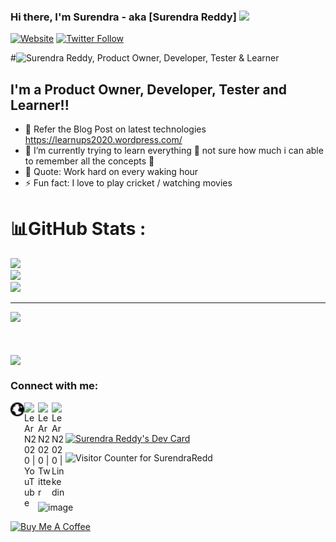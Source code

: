 ### Hi there, I'm Surendra - aka [Surendra Reddy] <img src="https://media.giphy.com/media/hvRJCLFzcasrR4ia7z/giphy.gif" width="25px">

[![Website](https://img.shields.io/website?label=learnups2020.com&style=for-the-badge&url=https%3A%2F%2Flearnups2020.wordpress.com)](https://learnups2020.wordpress.com)
[![Twitter Follow](https://img.shields.io/twitter/follow/surendraece402?color=1DA1F2&logo=twitter&style=for-the-badge)](https://twitter.com/intent/follow?original_referer=https%3A%2F%2Fgithub.com%2Fsurendraece402&screen_name=surendraece402)

<!-- ![Work Hard on Every Waking Hour](https://github.com/SurendraRedd/SurendraRedd/blob/main/Work.gif?raw=true)  -->

#![Surendra Reddy, Product Owner, Developer, Tester & Learner](https://pimp-my-readme.webapp.io/pimp-my-readme/wavy-banner?#subtitle=Product%20Owner%2C%20Developer%2C%20Tester%20%26%20Learner&title=Surendra%20Reddy)

## I'm a Product Owner, Developer, Tester and Learner!!

- 🔭 Refer the Blog Post on latest technologies https://learnups2020.wordpress.com/
- 🌱 I’m currently trying to learn everything 🤣 not sure how much i can able to remember all the concepts 🤣
- 🥅 Quote: Work hard on every waking hour
- ⚡ Fun fact: I love to play cricket / watching movies

# 📊GitHub Stats :
![](https://github-readme-stats.vercel.app/api?username=SurendraRedd&theme=radical&hide_border=false&include_all_commits=false&count_private=false)<br/>
![](https://github-readme-streak-stats.herokuapp.com/?user=SurendraRedd&theme=radical&hide_border=false)<br/>
![](https://github-readme-stats.vercel.app/api/top-langs/?username=SurendraRedd&theme=radical&hide_border=false&include_all_commits=false&count_private=false&layout=compact)

---
[![](https://visitcount.itsvg.in/api?id=SurendraRedd&icon=0&color=0)](https://visitcount.itsvg.in)

<br />
<br />
<img align="center" src="https://github-readme-stats.vercel.app/api/?username=SurendraRedd&theme=dracula" />

<!-- Connect with me -->
### Connect with me:

[<img align="left" alt="LeArN2020" width="22px" src="https://raw.githubusercontent.com/iconic/open-iconic/master/svg/globe.svg" />][website]
[<img align="left" alt="LeArN2020 | YouTube" width="22px" src="https://cdn.jsdelivr.net/npm/simple-icons@v3/icons/youtube.svg" />][youtube]
[<img align="left" alt="LeArN2020 | Twitter" width="22px" src="https://cdn.jsdelivr.net/npm/simple-icons@v3/icons/twitter.svg" />][twitter]
[<img align="left" alt="LeArN2020 | Linkedin" width="22px" src="https://cdn.jsdelivr.net/npm/simple-icons@v3/icons/linkedin.svg" />][linkedin]

<br />
<br />

<a href="https://app.daily.dev/SurendraRedd"><img align="center" src="https://api.daily.dev/devcards/38066581f8f24765b22ff9fc9d5df496.png?r=1mx" width="400" alt="Surendra Reddy's Dev Card"/></a>

![Visitor Counter for SurendraRedd](https://pimp-my-readme.webapp.io/pimp-my-readme/visitor-counter?page=SurendraRedd)

<br />
<br />

![image](https://user-images.githubusercontent.com/37290660/147943533-9c9d4fb2-5b4a-4f8f-bfda-a717393a8f18.png)

<a href="https://www.buymeacoffee.com/surendra1985" target="_blank">
  <img src="https://cdn.buymeacoffee.com/buttons/default-orange.png" alt="Buy Me A Coffee" height="41" width="174"></a>


<!-- Connect with me -->

<!--
**SurendraRedd/SurendraRedd** is a ✨ _special_ ✨ repository because its `README.md` (this file) appears on your GitHub profile.

Here are some ideas to get you started:

- 🔭 I’m currently working on ...
- 🌱 I’m currently learning ...
- 👯 I’m looking to collaborate on ...
- 🤔 I’m looking for help with ...
- 💬 Ask me about ...
- 📫 How to reach me: ...
- 😄 Pronouns: ...
- ⚡ Fun fact: ...
-->

[website]: https://learnups2020.wordpress.com/
[youtube]: https://youtube.com/channel/UCgh4gTkk2iJOt6CTiseP_ug
[twitter]: https://twitter.com/surendraece402
[linkedin]: https://www.linkedin.com/in/surendra-reddy-55208948/
